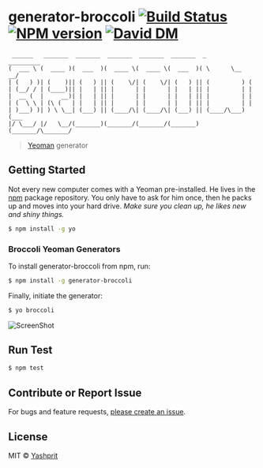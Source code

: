 # generator-broccoli [![Build Status][travis-image]][travis-url] [![NPM version][npm-image]][npm-url] [![David DM][daviddm-image]][daviddm-url]

     ______   _______  _______  _______  _______  _______  _       _________
    (  ___ \ (  ____ )(  ___  )(  ____ \(  ____ \(  ___  )( \      \__   __/
    | (   ) )| (    )|| (   ) || (    \/| (    \/| (   ) || (         ) (   
    | (__/ / | (____)|| |   | || |      | |      | |   | || |         | |   
    |  __ (  |     __)| |   | || |      | |      | |   | || |         | |   
    | (  \ \ | (\ (   | |   | || |      | |      | |   | || |         | |   
    | )___) )| ) \ \__| (___) || (____/\| (____/\| (___) || (____/\___) (___
    |/ \___/ |/   \__/(_______)(_______/(_______/(_______)(_______/\_______/


> [Yeoman](http://yeoman.io) generator


## Getting Started

Not every new computer comes with a Yeoman pre-installed. He lives in the [npm](https://npmjs.org) package repository. You only have to ask for him once, then he packs up and moves into your hard drive. *Make sure you clean up, he likes new and shiny things.*

```bash
$ npm install -g yo
```

### Broccoli Yeoman Generators

To install generator-broccoli from npm, run:

```bash
$ npm install -g generator-broccoli
```

Finally, initiate the generator:

```bash
$ yo broccoli
```
![ScreenShot](https://raw.github.com/yashprit/generator-broccoli/master/screenshot.png)


## Run Test
```sh
$ npm test
```

## Contribute or Report Issue
For bugs and feature requests, [please create an issue](https://github.com/yashprit/generator-broccoli/issues).

## License

MIT © [Yashprit](http://yashprit.github.io/)

[npm-url]: https://www.npmjs.com/package/generator-broccoli
[npm-image]: https://badge.fury.io/js/generator-broccoli.svg
[travis-url]: https://travis-ci.org/yashprit/generator-broccoli
[travis-image]: https://travis-ci.org/yashprit/generator-broccoli.svg?branch=master
[daviddm-url]: https://david-dm.org/yashprit/generator-broccoli
[daviddm-image]: https://david-dm.org/yashprit/generator-broccoli.svg
